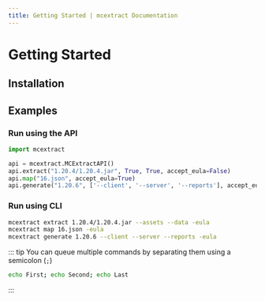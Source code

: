 ```yaml
---
title: Getting Started | mcextract Documentation
---
```


# Getting Started

## Installation

<PythonInstallation project="mcextract" />

## Examples

### Run using the API

```py
import mcextract

api = mcextract.MCExtractAPI()
api.extract("1.20.4/1.20.4.jar", True, True, accept_eula=False)
api.map("16.json", accept_eula=True)
api.generate("1.20.6", ['--client', '--server', '--reports'], accept_eula=True)
```

### Run using CLI

```sh
mcextract extract 1.20.4/1.20.4.jar --assets --data -eula
mcextract map 16.json -eula
mcextract generate 1.20.6 --client --server --reports -eula
```

::: tip
You can queue multiple commands by separating them using a semicolon (`;`)

```sh
echo First; echo Second; echo Last
```

:::
